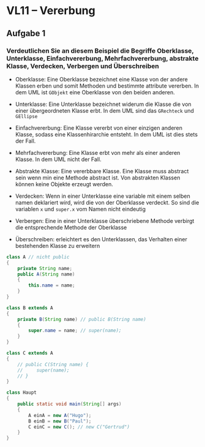 # VL11 – Vererbung

## Aufgabe 1

### Verdeutlichen Sie an diesem Beispiel die Begriffe Oberklasse, Unterklasse, Einfachvererbung, Mehrfachvererbung, abstrakte Klasse, Verdecken, Verbergen und Überschreiben

- Oberklasse: Eine Oberklasse bezeichnet eine Klasse von der andere Klassen erben und somit Methoden und bestimmte attribute vererben. In dem UML ist `GObjekt` eine Oberklasse von den beiden anderen.

- Unterklasse: Eine Unterklasse bezeichnet widerum die Klasse die von einer übergeordneten Klasse erbt. In dem UML sind das `GRechteck` und `GEllipse`

- Einfachvererbung: Eine Klasse vererbt von einer einzigen anderen Klasse, sodass eine Klassenhirarchie entsteht. In dem UML ist dies stets der Fall.

- Mehrfachvererbung: Eine Klasse erbt von mehr als einer anderen Klasse. In dem UML nicht der Fall.

- Abstrakte Klasse: Eine vererbbare Klasse. Eine Klasse muss abstract sein wenn min eine Methode abstract ist. Von abstrakten Klassen können keine Objekte erzeugt werden.

- Verdecken: Wenn in einer Unterklasse eine variable mit einem selben namen deklariert wird, wird die von der Oberklasse verdeckt. So sind die variablen `x` und `super.x` vom Namen nicht eindeutig

- Verbergen: Eine in einer Unterklasse überschriebene Methode verbirgt die entsprechende Methode der Oberklasse

- Überschreiben: erleichtert es den Unterklassen, das Verhalten einer bestehenden Klasse zu erweitern

```java
class A // nicht public
{
    private String name;
    public A(String name)
    {
        this.name = name;
    }
}
```

```java
class B extends A
{
    private B(String name) // public B(String name)
    {
        super.name = name; // super(name);
    }
}
```

```java
class C extends A
{
    // public C(String name) {
    //     super(name);
    // }
}
```

```java
class Haupt
{
    public static void main(String[] args)
    {
        A einA = new A("Hugo");
        B einB = new B("Paul");
        C einC = new C(); // new C("Gertrud")
    }
}
```
